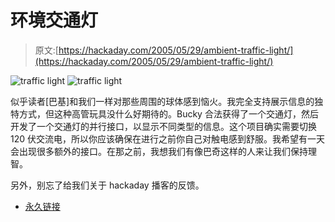 # 环境交通灯

> 原文:[https://hackaday.com/2005/05/29/ambient-traffic-light/](https://hackaday.com/2005/05/29/ambient-traffic-light/)

![traffic light](img/52e69d841079b5694aad892804f89082.png) ![traffic light](img/62a9acd152d06ac680be23eeb8b236f2.png)

似乎读者[巴基]和我们一样对那些周围的球体感到恼火。我完全支持展示信息的独特方式，但这种高管玩具没什么好期待的。Bucky 合法获得了一个交通灯，然后开发了一个交通灯的并行接口，以显示不同类型的信息。这个项目确实需要切换 120 伏交流电，所以你应该确保在进行之前你自己对触电感到舒服。我希望有一天会出现很多额外的接口。在那之前，我想我们有像巴奇这样的人来让我们保持理智。

另外，别忘了给我们关于 hackaday 播客的反馈。

*   [永久链接](http://hackalight.blogspot.com/)